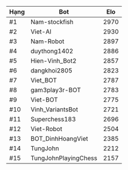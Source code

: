 Hạng|Bot|Elo
---|---|---
#1|Nam-stockfish|2970
#2|Viet-AI|2930
#3|Nam-Robot|2897
#4|duythong1402|2886
#5|Hien-Vinh_Bot2|2857
#6|dangkhoi2805|2823
#7|Viet_BOT|2787
#8|gam3play3r-BOT|2783
#9|Viet-BOT|2775
#10|Vinh_VariantsBot|2721
#11|Superchess183|2696
#12|Viet-Robot|2504
#13|BOT_DinhHoangViet|2385
#14|TungJohn|2212
#15|TungJohnPlayingChess|2157
